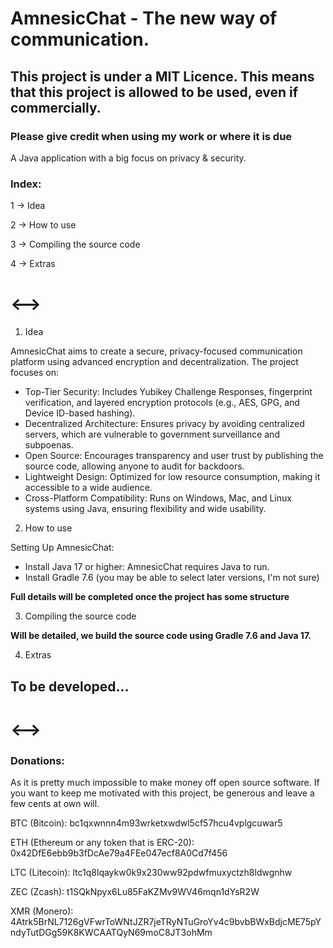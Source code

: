# AmnesicChat - The new way of communication.

## This project is under a MIT Licence. This means that this project is allowed to be used, even if commercially.
### Please give credit when using my work or where it is due

A Java application with a big focus on privacy & security.

### Index:

1 -> Idea

2 -> How to use

3 -> Compiling the source code

4 -> Extras

# <-->

1. Idea

AmnesicChat aims to create a secure, privacy-focused communication platform using advanced encryption and decentralization.
The project focuses on:

- Top-Tier Security: Includes Yubikey Challenge Responses, fingerprint verification, and layered encryption protocols (e.g., AES, GPG, and Device ID-based hashing).
- Decentralized Architecture: Ensures privacy by avoiding centralized servers, which are vulnerable to government surveillance and subpoenas.
- Open Source: Encourages transparency and user trust by publishing the source code, allowing anyone to audit for backdoors.
- Lightweight Design: Optimized for low resource consumption, making it accessible to a wide audience.
- Cross-Platform Compatibility: Runs on Windows, Mac, and Linux systems using Java, ensuring flexibility and wide usability.

2. How to use

Setting Up AmnesicChat:
- Install Java 17 or higher: AmnesicChat requires Java to run.
- Install Gradle 7.6 (you may be able to select later versions, I'm not sure)

**Full details will be completed once the project has some structure**

3. Compiling the source code

**Will be detailed, we build the source code using Gradle 7.6 and Java 17.**

4. Extras

 ## To be developed...

# <-->

 ### Donations:
As it is pretty much impossible to make money off open source software. If you want to keep me motivated with this project, be generous and leave a few cents at own will. 

BTC (Bitcoin): bc1qxwnnn4m93wrketxwdwl5cf57hcu4vplgcuwar5

ETH (Ethereum or any token that is ERC-20): 0x42DfE6ebb9b3fDcAe79a4FEe047ecf8A0Cd7f456

LTC (Litecoin): ltc1q8lqaykw0k9x230ww92pdwfmuxyctzh8ldwgnhw

ZEC (Zcash): t1SQkNpyx6Lu85FaKZMv9WV46mqn1dYsR2W 

XMR (Monero): 4Atrk5BrNL7126gVFwrToWNtJZR7jeTRyNTuGroYv4c9bvbBWxBdjcME75pYndyTutDGg59K8KWCAATQyN69moC8JT3ohMm
